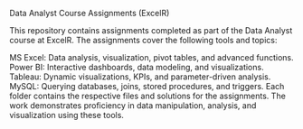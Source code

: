 Data Analyst Course Assignments (ExcelR)

This repository contains assignments completed as part of the Data Analyst course at ExcelR. The assignments cover the following tools and topics:

MS Excel: Data analysis, visualization, pivot tables, and advanced functions.
Power BI: Interactive dashboards, data modeling, and visualizations.
Tableau: Dynamic visualizations, KPIs, and parameter-driven analysis.
MySQL: Querying databases, joins, stored procedures, and triggers.
Each folder contains the respective files and solutions for the assignments. The work demonstrates proficiency in data manipulation, analysis, and visualization using these tools.
